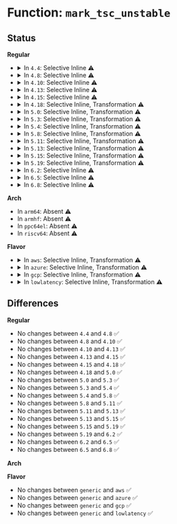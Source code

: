# Function: <code>mark_tsc_unstable</code>

## Status
<b>Regular</b>
<ul>
<li>
<details>
<summary>In <code>4.4</code>: Selective Inline ⚠️</summary>

```c
void mark_tsc_unstable(char *reason);
```

**Collision:** Unique Global

**Inline:** Selective

**Transformation:** False

**Instances:**

```
In arch/x86/kernel/tsc.c (ffffffff81037850)
Location: arch/x86/kernel/tsc.c:1041
Inline: True
Direct callers:
  - arch/x86/kernel/tsc.c:time_cpufreq_notifier
  - arch/x86/kernel/tsc.c:tsc_init
  - arch/x86/kernel/tsc.c:tsc_init
  - arch/x86/kernel/process.c:amd_e400_idle
  - arch/x86/kernel/cpu/mshyperv.c:ms_hyperv_init_platform
  - arch/x86/kernel/tsc_sync.c:check_tsc_sync_source
```
**Symbols:**

```
ffffffff81037850-ffffffff810378af: mark_tsc_unstable (STB_GLOBAL)
```
</details>
</li>
<li>
<details>
<summary>In <code>4.8</code>: Selective Inline ⚠️</summary>

```c
void mark_tsc_unstable(char *reason);
```

**Collision:** Unique Global

**Inline:** Selective

**Transformation:** False

**Instances:**

```
In arch/x86/kernel/tsc.c (ffffffff81036a60)
Location: arch/x86/kernel/tsc.c:1095
Inline: True
Direct callers:
  - arch/x86/kernel/tsc.c:tsc_init
  - arch/x86/kernel/tsc.c:tsc_init
  - arch/x86/kernel/tsc.c:time_cpufreq_notifier
  - arch/x86/kernel/process.c:amd_e400_idle
  - arch/x86/kernel/cpu/mshyperv.c:ms_hyperv_init_platform
  - arch/x86/kernel/tsc_sync.c:check_tsc_sync_source
  - drivers/acpi/processor_idle.c:acpi_processor_get_power_info
```
**Symbols:**

```
ffffffff81036a60-ffffffff81036abf: mark_tsc_unstable (STB_GLOBAL)
```
</details>
</li>
<li>
<details>
<summary>In <code>4.10</code>: Selective Inline ⚠️</summary>

```c
void mark_tsc_unstable(char *reason);
```

**Collision:** Unique Global

**Inline:** Selective

**Transformation:** False

**Instances:**

```
In arch/x86/kernel/tsc.c (ffffffff81036790)
Location: arch/x86/kernel/tsc.c:1124
Inline: True
Direct callers:
  - arch/x86/kernel/tsc.c:tsc_init
  - arch/x86/kernel/tsc.c:tsc_init
  - arch/x86/kernel/tsc.c:time_cpufreq_notifier
  - arch/x86/kernel/process.c:arch_post_acpi_subsys_init
  - arch/x86/kernel/cpu/mshyperv.c:ms_hyperv_init_platform
  - arch/x86/kernel/tsc_sync.c:check_tsc_sync_source
  - drivers/acpi/processor_idle.c:acpi_processor_get_power_info
```
**Symbols:**

```
ffffffff81036790-ffffffff810367ef: mark_tsc_unstable (STB_GLOBAL)
```
</details>
</li>
<li>
<details>
<summary>In <code>4.13</code>: Selective Inline ⚠️</summary>

```c
void mark_tsc_unstable(char *reason);
```

**Collision:** Unique Global

**Inline:** Selective

**Transformation:** False

**Instances:**

```
In arch/x86/kernel/tsc.c (ffffffff81034840)
Location: arch/x86/kernel/tsc.c:1055
Inline: True
Direct callers:
  - arch/x86/kernel/tsc.c:tsc_init
  - arch/x86/kernel/tsc.c:tsc_init
  - arch/x86/kernel/tsc.c:time_cpufreq_notifier
  - arch/x86/kernel/tsc.c:tsc_setup
  - arch/x86/kernel/process.c:arch_post_acpi_subsys_init
  - arch/x86/kernel/cpu/mshyperv.c:ms_hyperv_init_platform
  - arch/x86/kernel/tsc_sync.c:check_tsc_sync_source
  - drivers/acpi/processor_idle.c:acpi_processor_get_power_info
```
**Symbols:**

```
ffffffff81034840-ffffffff810348ad: mark_tsc_unstable (STB_GLOBAL)
```
</details>
</li>
<li>
<details>
<summary>In <code>4.15</code>: Selective Inline ⚠️</summary>

```c
void mark_tsc_unstable(char *reason);
```

**Collision:** Unique Global

**Inline:** Selective

**Transformation:** False

**Instances:**

```
In arch/x86/kernel/tsc.c (ffffffff81036ba0)
Location: arch/x86/kernel/tsc.c:1056
Inline: True
Direct callers:
  - arch/x86/kernel/tsc.c:tsc_init
  - arch/x86/kernel/tsc.c:tsc_init
  - arch/x86/kernel/tsc.c:time_cpufreq_notifier
  - arch/x86/kernel/tsc.c:tsc_setup
  - arch/x86/kernel/process.c:arch_post_acpi_subsys_init
  - arch/x86/kernel/cpu/mshyperv.c:ms_hyperv_init_platform
  - arch/x86/kernel/tsc_sync.c:check_tsc_sync_source
  - drivers/acpi/processor_idle.c:acpi_processor_get_power_info
```
**Symbols:**

```
ffffffff81036ba0-ffffffff81036c0d: mark_tsc_unstable (STB_GLOBAL)
```
</details>
</li>
<li>
<details>
<summary>In <code>4.18</code>: Selective Inline, Transformation ⚠️</summary>

```c
void mark_tsc_unstable(char *reason);
```

**Collision:** Unique Global

**Inline:** Selective

**Transformation:** True

**Instances:**

```
In arch/x86/kernel/tsc.c (0)
Location: arch/x86/kernel/tsc.c:1093
Inline: True
Direct callers:
  - arch/x86/kernel/tsc.c:tsc_init
  - arch/x86/kernel/tsc.c:tsc_init
  - arch/x86/kernel/tsc.c:time_cpufreq_notifier
  - arch/x86/kernel/tsc.c:tsc_setup
  - arch/x86/kernel/process.c:arch_post_acpi_subsys_init
  - arch/x86/kernel/cpu/mshyperv.c:ms_hyperv_init_platform
  - arch/x86/kernel/tsc_sync.c:check_tsc_sync_source
  - drivers/idle/intel_idle.c:intel_idle_init
  - drivers/acpi/processor_idle.c:acpi_processor_get_power_info
```
**Symbols:**

```
ffffffff8103899e-ffffffff810389c8: mark_tsc_unstable.cold.9 (STB_LOCAL)
ffffffff81037c60-ffffffff81037c98: mark_tsc_unstable (STB_GLOBAL)
```
</details>
</li>
<li>
<details>
<summary>In <code>5.0</code>: Selective Inline, Transformation ⚠️</summary>

```c
void mark_tsc_unstable(char *reason);
```

**Collision:** Unique Global

**Inline:** Selective

**Transformation:** True

**Instances:**

```
In arch/x86/kernel/tsc.c (ffffffff81039c04)
Location: arch/x86/kernel/tsc.c:1128
Inline: True
Direct callers:
  - arch/x86/kernel/tsc.c:tsc_init
  - arch/x86/kernel/tsc.c:tsc_init
  - arch/x86/kernel/tsc.c:time_cpufreq_notifier
  - arch/x86/kernel/tsc.c:tsc_setup
  - arch/x86/kernel/tsc.c:notsc_setup
  - arch/x86/kernel/process.c:arch_post_acpi_subsys_init
  - arch/x86/kernel/cpu/mshyperv.c:ms_hyperv_init_platform
  - arch/x86/kernel/tsc_sync.c:check_tsc_sync_source
  - drivers/idle/intel_idle.c:intel_idle_init
  - drivers/acpi/processor_idle.c:acpi_processor_get_power_info
```
**Symbols:**

```
ffffffff81039c04-ffffffff81039c2e: mark_tsc_unstable.cold.10 (STB_LOCAL)
ffffffff81038f80-ffffffff81038fb8: mark_tsc_unstable (STB_GLOBAL)
```
</details>
</li>
<li>
<details>
<summary>In <code>5.3</code>: Selective Inline, Transformation ⚠️</summary>

```c
void mark_tsc_unstable(char *reason);
```

**Collision:** Unique Global

**Inline:** Selective

**Transformation:** True

**Instances:**

```
In arch/x86/kernel/tsc.c (ffffffff8103c1c4)
Location: arch/x86/kernel/tsc.c:1148
Inline: True
Direct callers:
  - arch/x86/kernel/tsc.c:tsc_init
  - arch/x86/kernel/tsc.c:tsc_init
  - arch/x86/kernel/tsc.c:tsc_setup
  - arch/x86/kernel/tsc.c:notsc_setup
  - arch/x86/kernel/process.c:arch_post_acpi_subsys_init
  - arch/x86/kernel/cpu/mshyperv.c:ms_hyperv_init_platform
  - arch/x86/kernel/tsc_sync.c:check_tsc_sync_source
  - drivers/idle/intel_idle.c:intel_idle_cpuidle_driver_init
  - drivers/acpi/processor_idle.c:acpi_processor_get_power_info
```
**Symbols:**

```
ffffffff8103c1c4-ffffffff8103c1ed: mark_tsc_unstable.cold (STB_LOCAL)
ffffffff8103b510-ffffffff8103b54d: mark_tsc_unstable (STB_GLOBAL)
```
</details>
</li>
<li>
<details>
<summary>In <code>5.4</code>: Selective Inline, Transformation ⚠️</summary>

```c
void mark_tsc_unstable(char *reason);
```

**Collision:** Unique Global

**Inline:** Selective

**Transformation:** True

**Instances:**

```
In arch/x86/kernel/tsc.c (ffffffff8103c984)
Location: arch/x86/kernel/tsc.c:1148
Inline: True
Direct callers:
  - arch/x86/kernel/tsc.c:tsc_init
  - arch/x86/kernel/tsc.c:tsc_init
  - arch/x86/kernel/tsc.c:tsc_setup
  - arch/x86/kernel/tsc.c:notsc_setup
  - arch/x86/kernel/process.c:arch_post_acpi_subsys_init
  - arch/x86/kernel/cpu/mshyperv.c:ms_hyperv_init_platform
  - arch/x86/kernel/tsc_sync.c:check_tsc_sync_source
  - arch/x86/kernel/apic/x2apic_uv_x.c:uv_acpi_madt_oem_check
  - drivers/idle/intel_idle.c:intel_idle_cpuidle_driver_init
  - drivers/acpi/processor_idle.c:acpi_processor_get_power_info
```
**Symbols:**

```
ffffffff8103c984-ffffffff8103c9ad: mark_tsc_unstable.cold (STB_LOCAL)
ffffffff8103bcc0-ffffffff8103bcfd: mark_tsc_unstable (STB_GLOBAL)
```
</details>
</li>
<li>
<details>
<summary>In <code>5.8</code>: Selective Inline, Transformation ⚠️</summary>

```c
void mark_tsc_unstable(char *reason);
```

**Collision:** Unique Global

**Inline:** Selective

**Transformation:** True

**Instances:**

```
In arch/x86/kernel/tsc.c (ffffffff8103f328)
Location: arch/x86/kernel/tsc.c:1163
Inline: True
Inline callers:
  - arch/x86/kernel/tsc.c:time_cpufreq_notifier
  - arch/x86/kernel/tsc.c:time_cpufreq_notifier
Direct callers:
  - arch/x86/kernel/tsc.c:tsc_init
  - arch/x86/kernel/tsc.c:tsc_init
  - arch/x86/kernel/tsc.c:time_cpufreq_notifier
  - arch/x86/kernel/tsc.c:time_cpufreq_notifier
  - arch/x86/kernel/tsc.c:tsc_setup
  - arch/x86/kernel/tsc.c:notsc_setup
  - arch/x86/kernel/process.c:arch_post_acpi_subsys_init
  - arch/x86/kernel/cpu/mshyperv.c:ms_hyperv_init_platform
  - arch/x86/kernel/tsc_sync.c:check_tsc_sync_source
  - arch/x86/kernel/apic/x2apic_uv_x.c:uv_tsc_check_sync
  - drivers/acpi/processor_idle.c:acpi_processor_power_verify
```
**Symbols:**

```
ffffffff8103f77a-ffffffff8103f7a7: mark_tsc_unstable.part.0 (STB_LOCAL)
ffffffff8103f7a7-ffffffff8103f7ae: mark_tsc_unstable.cold (STB_LOCAL)
ffffffff8103eaa0-ffffffff8103eadd: mark_tsc_unstable (STB_GLOBAL)
```
</details>
</li>
<li>
<details>
<summary>In <code>5.11</code>: Selective Inline, Transformation ⚠️</summary>

```c
void mark_tsc_unstable(char *reason);
```

**Collision:** Unique Global

**Inline:** Selective

**Transformation:** True

**Instances:**

```
In arch/x86/kernel/tsc.c (ffffffff8103f3e8)
Location: arch/x86/kernel/tsc.c:1163
Inline: True
Inline callers:
  - arch/x86/kernel/tsc.c:time_cpufreq_notifier
  - arch/x86/kernel/tsc.c:time_cpufreq_notifier
Direct callers:
  - arch/x86/kernel/tsc.c:tsc_init
  - arch/x86/kernel/tsc.c:tsc_init
  - arch/x86/kernel/tsc.c:time_cpufreq_notifier
  - arch/x86/kernel/tsc.c:time_cpufreq_notifier
  - arch/x86/kernel/tsc.c:tsc_setup
  - arch/x86/kernel/tsc.c:notsc_setup
  - arch/x86/kernel/process.c:arch_post_acpi_subsys_init
  - arch/x86/kernel/cpu/mshyperv.c:ms_hyperv_init_platform
  - arch/x86/kernel/tsc_sync.c:check_tsc_sync_source
  - arch/x86/kernel/apic/x2apic_uv_x.c:uv_tsc_check_sync
  - drivers/acpi/processor_idle.c:acpi_processor_power_verify
```
**Symbols:**

```
ffffffff81bd4205-ffffffff81bd4232: mark_tsc_unstable.part.0 (STB_LOCAL)
ffffffff81bd4232-ffffffff81bd4239: mark_tsc_unstable.cold (STB_LOCAL)
ffffffff8103eb50-ffffffff8103eb8d: mark_tsc_unstable (STB_GLOBAL)
```
</details>
</li>
<li>
<details>
<summary>In <code>5.13</code>: Selective Inline, Transformation ⚠️</summary>

```c
void mark_tsc_unstable(char *reason);
```

**Collision:** Unique Global

**Inline:** Selective

**Transformation:** True

**Instances:**

```
In arch/x86/kernel/tsc.c (ffffffff81040a07)
Location: arch/x86/kernel/tsc.c:1165
Inline: True
Inline callers:
  - arch/x86/kernel/tsc.c:time_cpufreq_notifier
  - arch/x86/kernel/tsc.c:time_cpufreq_notifier
Direct callers:
  - arch/x86/kernel/tsc.c:tsc_init
  - arch/x86/kernel/tsc.c:tsc_init
  - arch/x86/kernel/tsc.c:time_cpufreq_notifier
  - arch/x86/kernel/tsc.c:time_cpufreq_notifier
  - arch/x86/kernel/tsc.c:tsc_setup
  - arch/x86/kernel/tsc.c:notsc_setup
  - arch/x86/kernel/process.c:arch_post_acpi_subsys_init
  - arch/x86/kernel/cpu/mshyperv.c:ms_hyperv_init_platform
  - arch/x86/kernel/tsc_sync.c:check_tsc_sync_source
  - arch/x86/kernel/apic/x2apic_uv_x.c:uv_set_system_type
  - drivers/acpi/processor_idle.c:acpi_processor_power_verify
```
**Symbols:**

```
ffffffff81bc6724-ffffffff81bc6751: mark_tsc_unstable.part.0 (STB_LOCAL)
ffffffff81bc6751-ffffffff81bc6758: mark_tsc_unstable.cold (STB_LOCAL)
ffffffff81040410-ffffffff8104044f: mark_tsc_unstable (STB_GLOBAL)
```
</details>
</li>
<li>
<details>
<summary>In <code>5.15</code>: Selective Inline, Transformation ⚠️</summary>

```c
void mark_tsc_unstable(char *reason);
```

**Collision:** Unique Global

**Inline:** Selective

**Transformation:** True

**Instances:**

```
In arch/x86/kernel/tsc.c (ffffffff81046af7)
Location: arch/x86/kernel/tsc.c:1166
Inline: True
Inline callers:
  - arch/x86/kernel/tsc.c:time_cpufreq_notifier
  - arch/x86/kernel/tsc.c:time_cpufreq_notifier
Direct callers:
  - arch/x86/kernel/tsc.c:tsc_init
  - arch/x86/kernel/tsc.c:tsc_init
  - arch/x86/kernel/tsc.c:time_cpufreq_notifier
  - arch/x86/kernel/tsc.c:time_cpufreq_notifier
  - arch/x86/kernel/tsc.c:tsc_setup
  - arch/x86/kernel/tsc.c:notsc_setup
  - arch/x86/kernel/process.c:arch_post_acpi_subsys_init
  - arch/x86/kernel/cpu/mshyperv.c:ms_hyperv_init_platform
  - arch/x86/kernel/tsc_sync.c:check_tsc_sync_source
  - arch/x86/kernel/apic/x2apic_uv_x.c:uv_set_system_type
  - drivers/acpi/processor_idle.c:acpi_processor_power_verify
```
**Symbols:**

```
ffffffff81c99962-ffffffff81c9998f: mark_tsc_unstable.part.0 (STB_LOCAL)
ffffffff81c9998f-ffffffff81c99996: mark_tsc_unstable.cold (STB_LOCAL)
ffffffff81046280-ffffffff810462bf: mark_tsc_unstable (STB_GLOBAL)
```
</details>
</li>
<li>
<details>
<summary>In <code>5.19</code>: Selective Inline, Transformation ⚠️</summary>

```c
void mark_tsc_unstable(char *reason);
```

**Collision:** Unique Global

**Inline:** Selective

**Transformation:** True

**Instances:**

```
In arch/x86/kernel/tsc.c (ffffffff8104fbe2)
Location: arch/x86/kernel/tsc.c:1166
Inline: True
Inline callers:
  - arch/x86/kernel/tsc.c:time_cpufreq_notifier
  - arch/x86/kernel/tsc.c:time_cpufreq_notifier
Direct callers:
  - arch/x86/kernel/tsc.c:tsc_init
  - arch/x86/kernel/tsc.c:tsc_init
  - arch/x86/kernel/tsc.c:time_cpufreq_notifier
  - arch/x86/kernel/tsc.c:time_cpufreq_notifier
  - arch/x86/kernel/tsc.c:tsc_setup
  - arch/x86/kernel/tsc.c:notsc_setup
  - arch/x86/kernel/process.c:arch_post_acpi_subsys_init
  - arch/x86/kernel/cpu/mshyperv.c:ms_hyperv_init_platform
  - arch/x86/kernel/tsc_sync.c:check_tsc_sync_source
  - arch/x86/kernel/apic/x2apic_uv_x.c:uv_set_system_type
  - drivers/acpi/processor_idle.c:acpi_processor_power_verify
```
**Symbols:**

```
ffffffff81e4940f-ffffffff81e49446: mark_tsc_unstable.part.0 (STB_LOCAL)
ffffffff81e49446-ffffffff81e49457: mark_tsc_unstable.cold (STB_LOCAL)
ffffffff8104eed0-ffffffff8104ef19: mark_tsc_unstable (STB_GLOBAL)
```
</details>
</li>
<li>
<details>
<summary>In <code>6.2</code>: Selective Inline ⚠️</summary>

```c
void mark_tsc_unstable(char *reason);
```

**Collision:** Unique Global

**Inline:** Selective

**Transformation:** False

**Instances:**

```
In arch/x86/kernel/tsc.c (ffffffff83e79528)
Location: arch/x86/kernel/tsc.c:1166
Inline: True
Inline callers:
  - arch/x86/kernel/tsc.c:tsc_init
  - arch/x86/kernel/tsc.c:tsc_init
  - arch/x86/kernel/tsc.c:tsc_init
  - arch/x86/kernel/tsc.c:tsc_init
  - arch/x86/kernel/tsc.c:tsc_setup
  - arch/x86/kernel/tsc.c:tsc_setup
  - arch/x86/kernel/tsc.c:notsc_setup
  - arch/x86/kernel/tsc.c:notsc_setup
Direct callers:
  - arch/x86/kernel/process.c:arch_post_acpi_subsys_init
  - arch/x86/kernel/cpu/mshyperv.c:ms_hyperv_init_platform
  - arch/x86/kernel/tsc_sync.c:check_tsc_sync_source
  - arch/x86/kernel/apic/x2apic_uv_x.c:uv_set_system_type
  - drivers/acpi/processor_idle.c:acpi_processor_power_verify
```
**Symbols:**

```
ffffffff8105cd70-ffffffff8105cde8: mark_tsc_unstable (STB_GLOBAL)
```
</details>
</li>
<li>
<details>
<summary>In <code>6.5</code>: Selective Inline ⚠️</summary>

```c
void mark_tsc_unstable(char *reason);
```

**Collision:** Unique Global

**Inline:** Selective

**Transformation:** False

**Instances:**

```
In arch/x86/kernel/tsc.c (ffffffff8369bc8f)
Location: arch/x86/kernel/tsc.c:1201
Inline: True
Inline callers:
  - arch/x86/kernel/tsc.c:tsc_init
  - arch/x86/kernel/tsc.c:tsc_init
  - arch/x86/kernel/tsc.c:tsc_init
  - arch/x86/kernel/tsc.c:tsc_init
  - arch/x86/kernel/tsc.c:tsc_setup
  - arch/x86/kernel/tsc.c:tsc_setup
  - arch/x86/kernel/tsc.c:notsc_setup
  - arch/x86/kernel/tsc.c:notsc_setup
Direct callers:
  - arch/x86/kernel/process.c:arch_post_acpi_subsys_init
  - arch/x86/kernel/cpu/mshyperv.c:ms_hyperv_init_platform
  - arch/x86/kernel/tsc_sync.c:check_tsc_sync_source
  - arch/x86/kernel/apic/x2apic_uv_x.c:uv_set_system_type
  - drivers/acpi/processor_idle.c:acpi_processor_power_verify
```
**Symbols:**

```
ffffffff8105e270-ffffffff8105e2e8: mark_tsc_unstable (STB_GLOBAL)
```
</details>
</li>
<li>
<details>
<summary>In <code>6.8</code>: Selective Inline ⚠️</summary>

```c
void mark_tsc_unstable(char *reason);
```

**Collision:** Unique Global

**Inline:** Selective

**Transformation:** False

**Instances:**

```
In arch/x86/kernel/tsc.c (ffffffff838cb9af)
Location: arch/x86/kernel/tsc.c:1201
Inline: True
Inline callers:
  - arch/x86/kernel/tsc.c:tsc_init
  - arch/x86/kernel/tsc.c:tsc_init
  - arch/x86/kernel/tsc.c:tsc_init
  - arch/x86/kernel/tsc.c:tsc_init
  - arch/x86/kernel/tsc.c:tsc_setup
  - arch/x86/kernel/tsc.c:tsc_setup
  - arch/x86/kernel/tsc.c:notsc_setup
  - arch/x86/kernel/tsc.c:notsc_setup
Direct callers:
  - arch/x86/kernel/process.c:arch_post_acpi_subsys_init
  - arch/x86/kernel/cpu/mshyperv.c:ms_hyperv_init_platform
  - arch/x86/kernel/tsc_sync.c:tsc_sync_mark_tsc_unstable
  - arch/x86/kernel/apic/x2apic_uv_x.c:uv_set_system_type
  - drivers/acpi/processor_idle.c:acpi_processor_power_verify
```
**Symbols:**

```
ffffffff810651a0-ffffffff81065218: mark_tsc_unstable (STB_GLOBAL)
```
</details>
</li>
</ul>
<b>Arch</b>
<ul>
<li>
In <code>arm64</code>: Absent ⚠️
</li>
<li>
In <code>armhf</code>: Absent ⚠️
</li>
<li>
In <code>ppc64el</code>: Absent ⚠️
</li>
<li>
In <code>riscv64</code>: Absent ⚠️
</li>
</ul>
<b>Flavor</b>
<ul>
<li>
<details>
<summary>In <code>aws</code>: Selective Inline, Transformation ⚠️</summary>

```c
void mark_tsc_unstable(char *reason);
```

**Collision:** Unique Global

**Inline:** Selective

**Transformation:** True

**Instances:**

```
In arch/x86/kernel/tsc.c (ffffffff8103cafc)
Location: arch/x86/kernel/tsc.c:1150
Inline: True
Direct callers:
  - arch/x86/kernel/tsc.c:tsc_init
  - arch/x86/kernel/tsc.c:tsc_init
  - arch/x86/kernel/tsc.c:tsc_setup
  - arch/x86/kernel/tsc.c:notsc_setup
  - arch/x86/kernel/process.c:arch_post_acpi_subsys_init
  - arch/x86/kernel/cpu/mshyperv.c:ms_hyperv_init_platform
  - arch/x86/kernel/tsc_sync.c:check_tsc_sync_source
  - drivers/idle/intel_idle.c:intel_idle_cpuidle_driver_init
  - drivers/acpi/processor_idle.c:acpi_processor_get_power_info
```
**Symbols:**

```
ffffffff8103cafc-ffffffff8103cb25: mark_tsc_unstable.cold (STB_LOCAL)
ffffffff8103be20-ffffffff8103be5d: mark_tsc_unstable (STB_GLOBAL)
```
</details>
</li>
<li>
<details>
<summary>In <code>azure</code>: Selective Inline, Transformation ⚠️</summary>

```c
void mark_tsc_unstable(char *reason);
```

**Collision:** Unique Global

**Inline:** Selective

**Transformation:** True

**Instances:**

```
In arch/x86/kernel/tsc.c (ffffffff8102c306)
Location: arch/x86/kernel/tsc.c:1148
Inline: True
Direct callers:
  - arch/x86/kernel/tsc.c:tsc_init
  - arch/x86/kernel/tsc.c:tsc_init
  - arch/x86/kernel/tsc.c:tsc_setup
  - arch/x86/kernel/tsc.c:notsc_setup
  - arch/x86/kernel/process.c:arch_post_acpi_subsys_init
  - arch/x86/kernel/cpu/mshyperv.c:ms_hyperv_init_platform
  - arch/x86/kernel/tsc_sync.c:check_tsc_sync_source
  - drivers/idle/intel_idle.c:intel_idle_cpuidle_driver_init
  - drivers/acpi/processor_idle.c:acpi_processor_get_power_info
```
**Symbols:**

```
ffffffff8102c306-ffffffff8102c32f: mark_tsc_unstable.cold (STB_LOCAL)
ffffffff8102bc60-ffffffff8102bc9d: mark_tsc_unstable (STB_GLOBAL)
```
</details>
</li>
<li>
<details>
<summary>In <code>gcp</code>: Selective Inline, Transformation ⚠️</summary>

```c
void mark_tsc_unstable(char *reason);
```

**Collision:** Unique Global

**Inline:** Selective

**Transformation:** True

**Instances:**

```
In arch/x86/kernel/tsc.c (ffffffff8103c944)
Location: arch/x86/kernel/tsc.c:1148
Inline: True
Direct callers:
  - arch/x86/kernel/tsc.c:tsc_init
  - arch/x86/kernel/tsc.c:tsc_init
  - arch/x86/kernel/tsc.c:tsc_setup
  - arch/x86/kernel/tsc.c:notsc_setup
  - arch/x86/kernel/process.c:arch_post_acpi_subsys_init
  - arch/x86/kernel/cpu/mshyperv.c:ms_hyperv_init_platform
  - arch/x86/kernel/tsc_sync.c:check_tsc_sync_source
  - drivers/idle/intel_idle.c:intel_idle_cpuidle_driver_init
  - drivers/acpi/processor_idle.c:acpi_processor_get_power_info
```
**Symbols:**

```
ffffffff8103c944-ffffffff8103c96d: mark_tsc_unstable.cold (STB_LOCAL)
ffffffff8103bc80-ffffffff8103bcbd: mark_tsc_unstable (STB_GLOBAL)
```
</details>
</li>
<li>
<details>
<summary>In <code>lowlatency</code>: Selective Inline, Transformation ⚠️</summary>

```c
void mark_tsc_unstable(char *reason);
```

**Collision:** Unique Global

**Inline:** Selective

**Transformation:** True

**Instances:**

```
In arch/x86/kernel/tsc.c (ffffffff8103d9d4)
Location: arch/x86/kernel/tsc.c:1148
Inline: True
Direct callers:
  - arch/x86/kernel/tsc.c:tsc_init
  - arch/x86/kernel/tsc.c:tsc_init
  - arch/x86/kernel/tsc.c:tsc_setup
  - arch/x86/kernel/tsc.c:notsc_setup
  - arch/x86/kernel/process.c:arch_post_acpi_subsys_init
  - arch/x86/kernel/cpu/mshyperv.c:ms_hyperv_init_platform
  - arch/x86/kernel/tsc_sync.c:check_tsc_sync_source
  - arch/x86/kernel/apic/x2apic_uv_x.c:uv_acpi_madt_oem_check
  - drivers/idle/intel_idle.c:intel_idle_cpuidle_driver_init
  - drivers/acpi/processor_idle.c:acpi_processor_get_power_info
```
**Symbols:**

```
ffffffff8103d9d4-ffffffff8103d9fd: mark_tsc_unstable.cold (STB_LOCAL)
ffffffff8103ccd0-ffffffff8103cd0d: mark_tsc_unstable (STB_GLOBAL)
```
</details>
</li>
</ul>

## Differences
<b>Regular</b>
<ul>
<li>
No changes between <code>4.4</code> and <code>4.8</code> ✅
</li>
<li>
No changes between <code>4.8</code> and <code>4.10</code> ✅
</li>
<li>
No changes between <code>4.10</code> and <code>4.13</code> ✅
</li>
<li>
No changes between <code>4.13</code> and <code>4.15</code> ✅
</li>
<li>
No changes between <code>4.15</code> and <code>4.18</code> ✅
</li>
<li>
No changes between <code>4.18</code> and <code>5.0</code> ✅
</li>
<li>
No changes between <code>5.0</code> and <code>5.3</code> ✅
</li>
<li>
No changes between <code>5.3</code> and <code>5.4</code> ✅
</li>
<li>
No changes between <code>5.4</code> and <code>5.8</code> ✅
</li>
<li>
No changes between <code>5.8</code> and <code>5.11</code> ✅
</li>
<li>
No changes between <code>5.11</code> and <code>5.13</code> ✅
</li>
<li>
No changes between <code>5.13</code> and <code>5.15</code> ✅
</li>
<li>
No changes between <code>5.15</code> and <code>5.19</code> ✅
</li>
<li>
No changes between <code>5.19</code> and <code>6.2</code> ✅
</li>
<li>
No changes between <code>6.2</code> and <code>6.5</code> ✅
</li>
<li>
No changes between <code>6.5</code> and <code>6.8</code> ✅
</li>
</ul>
<b>Arch</b>
<ul>
</ul>
<b>Flavor</b>
<ul>
<li>
No changes between <code>generic</code> and <code>aws</code> ✅
</li>
<li>
No changes between <code>generic</code> and <code>azure</code> ✅
</li>
<li>
No changes between <code>generic</code> and <code>gcp</code> ✅
</li>
<li>
No changes between <code>generic</code> and <code>lowlatency</code> ✅
</li>
</ul>
